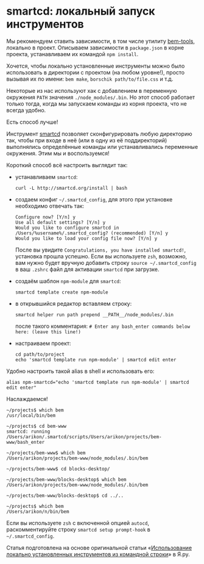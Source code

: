 # smartcd: локальный запуск инструментов

Мы рекомендуем ставить зависимости, в том числе утилиту
[bem-tools](https://ru.bem.info/tools/bem/bem-tools/), локально в проект. Описываем зависимости
в `package.json` в корне проекта, устанавливаем их командой `npm install`.

Хочется, чтобы локально установленные инструменты можно было использовать в директории
с проектом (на любом уровне!), просто вызывая их по имени: `bem make`, `borschik path/to/file.css` и т.д.

Некоторые из нас используют хак с добавлением в переменную окружения `PATH` значения `./node_modules/.bin`.
Но этот способ работает только тогда, когда мы запускаем команды из корня проекта, что не всегда удобно.

Есть способ лучше!

Инструмент [smartcd](https://github.com/cxreg/smartcd) позволяет сконфигурировать любую директорию так,
чтобы при входе в неё (или в одну из её поддиректорий) выполнялись определённые команды или устанавливались
переменные окружения. Этим мы и воспользуемся!

Короткий способ всё настроить выглядит так:

- устанавливаем `smartcd`:

    ```
    curl -L http://smartcd.org/install | bash
    ```

- создаем конфиг `~/.smartcd_config`, для этого при установке необходимо отвечать так:

    ```
    Configure now? [Y/n] y
    Use all default settings? [Y/n] y
    Would you like to configure smartcd in /Users/%username%/.smartcd_config? (recommended) [Y/n] y
    Would you like to load your config file now? [Y/n] y
    ```

    После вы увидите `Congratulations, you have installed smartcd!`, установка прошла успешно. Если вы используете `zsh`,
    возможно, вам нужно будет вручную добавить строку `source ~/.smartcd_config` в ваш `.zshrc` файл для активации `smartcd` при загрузке.

- создаём шаблон `npm-module` для `smartcd`:

    ```
    smartcd template create npm-module
    ```

- в открывшийся редактор вставляем строку:

    ```
    smartcd helper run path prepend __PATH__/node_modules/.bin
    ```

    после такого комментария:
    `# Enter any bash_enter commands below here: (leave this line!)`

- настраиваем проект:

    ```
    cd path/to/project
    echo 'smartcd template run npm-module' | smartcd edit enter
    ```

Удобно настроить такой alias в shell и использовать его:

```
alias npm-smartcd="echo 'smartcd template run npm-module' | smartcd edit enter"
```

Наслаждаемся!

```
~/projects$ which bem
/usr/local/bin/bem

~/projects$ cd bem-www
smartcd: running /Users/arikon/.smartcd/scripts/Users/arikon/projects/bem-www/bash_enter

~/projects/bem-www$ which bem
/Users/arikon/projects/bem-www/node_modules/.bin/bem

~/projects/bem-www$ cd blocks-desktop/

~/projects/bem-www/blocks-desktop$ which bem
/Users/arikon/projects/bem-www/node_modules/.bin/bem

~/projects/bem-www/blocks-desktop$ cd ../..

~/projects$ which bem
/Users/arikon/n/bin/bem
```

Если вы используете `zsh` с включенной опцией `autocd`, раскомментируйте строку `smartcd setup prompt-hook` в `~/.smartcd_config`.

Статья подготовлена на основе оригинальной статьи «[Использование локально установленных инструментов из командной строки](http://clubs.ya.ru/bem/replies.xml?item_no=2231)» в Я.ру.
